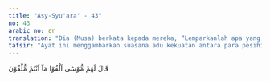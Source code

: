 ```yaml
---
title: "Asy-Syu'ara' - 43"
no: 43
arabic_no: ٤٣
translation: "Dia (Musa) berkata kepada mereka, “Lemparkanlah apa yang hendak kamu lemparkan.”"
tafsir: "Ayat ini menggambarkan suasana adu kekuatan antara para pesihir Fir'aun dengan mukjizat Nabi Musa. Musa menawarkan kepada para pesihir itu untuk memulai sihirnya, yang mereka yakini bisa menggugurkan pengakuan Musa sebagai seorang rasul Allah. Para pesihir Fir'aun segera melemparkan tali-tali yang mereka siapkan seraya menyebut nama Fir'aun, dan mereka merasa yakin akan menang. Dengan kecepatan gerak tangan dan ilmu sihir mereka, tali-tali itu seolah-olah bergerak, mengecoh orang-orang yang menyaksikannya, sehingga mereka menyangka tali-tali itu berubah menjadi ular sesungguhnya, yang merayap ke sana kemari. Hal ini digambarkan dalam firman Allah:\n\nMaka tiba-tiba tali-tali dan tongkat-tongkat mereka terbayang olehnya (Musa) seakan-akan ia merayap cepat, karena sihir mereka. (thaha/20: 66)\n\nDengan sihirnya, para pesihir itu telah menakut-nakuti dan mengelabui mata orang banyak. Mereka mengeluarkan segenap kemampuan yang ada pada mereka, dan menganggap telah cukup untuk memperoleh kemenangan dalam adu kekuatan itu."
---
```


قَالَ لَهُمْ مُّوْسٰٓى اَلْقُوْا مَآ اَنْتُمْ مُّلْقُوْنَ  
